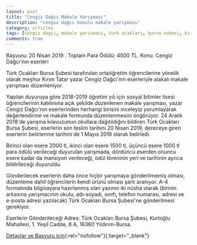 ```yaml
---
layout: post
title: "Cengiz Dağcı Makale Yarışması"
description: "cengiz dağcı konulu makale yarışması"
category: articles
tags: [cengiz dagci, makale yarismasi, turk ocaklari, bursa subesi, kirim tatar]
comments: true
---
```


Başvuru: 20 Nisan 2019 . Toplam Para Ödülü: 4500 TL.
Konu: Cengiz Dağcı'nın eserleri

Türk Ocakları Bursa Şubesi tarafından ortaöğretim öğrencilerine yönelik olarak meşhur Kırım Tatar yazar Cengiz Dağcı'nın eserleriyle alakalı makale yarışması düzenleniyor.

Yapılan duyuruya göre 2018-2019 öğretim yılı için sosyal bilimler lisesi öğrencilerinin katılımına açık şekilde düzenlenen makale yarışması, yazar Cengiz Dağcı'nın eserlerinden herhangi birisini inceleyip yorumlayarak değerlendirme ve makale formunda düzenlenmesini öngörüyor. 24 Aralık 2018'de yarışma kılavuzunun okullara dağıtıldığını bildiren Türk Ocakları Bursa Şubesi, eserlerin son teslim tarihini 20 Nisan 2019, dereceye giren eserlerin belirlenme tarihini de 1 Mayıs 2019 olarak belirledi. 

Birinci olan esere 2000 tl, ikinci olan esere 1500 tl, üçüncü esere 1000 tl para ödülü verileceği duyurulan yarışmada, dördüncü eserden onuncu esere kadar da mansiyon verileceği, ödül töreninin yeri ve tarihinin ayrıca bildirileceği duyuruldu.

Gönderilecek eserlerin daha önce hiçbir yarışmaya gönderilmemiş olması, düzenleme dahil öğrencilerin kendi ürünü olması şartı aranıyor. A-4 formatında bilgisayara hazırlanmış olan yazının iki nüsha olarak (birinin arkasına yarışmacının okulu, adı-soyadı, sınıfı, telefon numarası, adresi ve e-posta adresi yazılacak) Türk Ocakları Bursa Şubesi'ne gönderilmesi gerekiyor.

Eserlerin Gönderileceği Adres: Türk Ocakları Bursa Şubesi, Kurtoğlu Mahallesi, 1. Yeşil Cadde, 8 A, 16360 Yıldırım-Bursa.

[Detaylar ve Başvuru için](http://old.qha.com.ua/tr/egitim/ortaogretim-ogrencileri-icin-cengiz-dagci-konulu-makale-yarismasi/176300/?utm_source=edebiyatyarismalari.com&utm_medium=affiliate){:rel="nofollow"}{:target="_blank"}